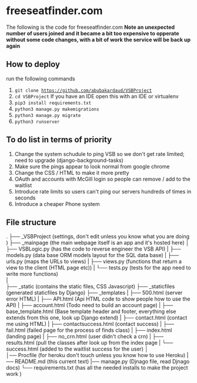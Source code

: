 # freeseatfinder.com

The following is the code for freeseatfinder.com <b> Note an unexpected number of users joined and it became a bit too expensive to opperate without some code changes, with a bit of work the service will be back up again</b> 


##  How to deploy  
run the following commands

1. <code>git clone https://github.com/abubakardaud/VSBProject</code>
2. <code>cd VSBProject</code> If you have an IDE open this with an IDE or virtualenv
3. <code>pip3 install requirements.txt</code>
4. <code>python3 manage.py makemigrations</code>
5. <code>python3 manage.py migrate</code>
5. <code>python3 runserver</code>

## To do list in terms of priority 

1. Change the system schudule to ping VSB so we don't get rate limited; need to upgrade (django-background-tasks) 
2. Make sure the pings appear to look normal from google chrome
3. Change the CSS / HTML to make it more pretty
4. OAuth and accounts with McGill login so people can remove / add to the waitlist 
5. Introduce rate limits so users can't ping our servers hundreds of times in seconds
6. Introduce a cheaper Phone system 

## File structure  


.
├── _VSBProject (settings, don't edit unless you know what you are doing )
├── _mainpage (the main webpage itself is an app and it's hosted here)
│   ├── VSBLogic.py (has the code to reverse engineer the VSB API) 
|   ├── models.py (data base ORM models layout for the SQL data base) 
|   ├── urls.py (maps the URLs to views)
|   ├── views.py (functions that return a view to the client (HTML page etc))
|   └── tests.py (tests for the app need to write more functions)   
|   
├── _static (contains the static files, CSS Javascript)
├── _staticfiles (generated staticfiles by Django)
├── _templates
|   ├── 500.html (server error HTML)
|   ├── API.html (Api HTML code to show people how to use the API)
|   ├── account.html (Todo need to build an account page)
|   ├── base_template.html (Base template header and footer, everything else extends from this one, look up Django extend)
|   ├── contact.html (contact me using HTML)
|   ├── contactsuccess.html (contact success)
|   ├── fail.html (failed page for the process of finds class)
|   ├── index.html (landing page)
|   ├── no_crn.html (user didn't check a crn)
|   ├── results.html (pull the classes after look up from the index page 
|   └── success.html (added to the waitlist success for the user)
│   
│── Procfile (for heroku don't touch unless you know how to use Heroku)
|── README.md (this current text)
|── manage.py (Djnago file, read Djnago docs)
└── requirements.txt (has all the needed installs to make the project work ) 


